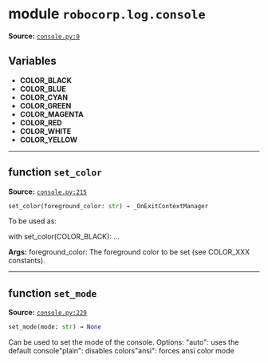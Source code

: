 <!-- markdownlint-disable -->

# module `robocorp.log.console`

**Source:** [`console.py:0`](https://github.com/robocorp/robocorp/tree/master/log/src/robocorp/log/console.py#L0)

## Variables

- **COLOR_BLACK**
- **COLOR_BLUE**
- **COLOR_CYAN**
- **COLOR_GREEN**
- **COLOR_MAGENTA**
- **COLOR_RED**
- **COLOR_WHITE**
- **COLOR_YELLOW**

______________________________________________________________________

## function `set_color`

**Source:** [`console.py:215`](https://github.com/robocorp/robocorp/tree/master/log/src/robocorp/log/console.py#L215)

```python
set_color(foreground_color: str) → _OnExitContextManager
```

To be used as:

with set_color(COLOR_BLACK): ...

**Args:**
foreground_color: The foreground color to be set (see COLOR_XXX constants).

______________________________________________________________________

## function `set_mode`

**Source:** [`console.py:229`](https://github.com/robocorp/robocorp/tree/master/log/src/robocorp/log/console.py#L229)

```python
set_mode(mode: str) → None
```

Can be used to set the mode of the console. Options: "auto": uses the default console"plain": disables colors"ansi": forces ansi color mode
